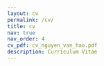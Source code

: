 ```yaml
---
layout: cv
permalink: /cv/
title: cv
nav: true
nav_order: 4
cv_pdf: cv_nguyen_van_hao.pdf
description: Curriculum Vitae
---
```

